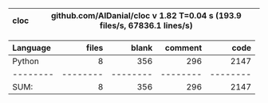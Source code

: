 cloc|github.com/AlDanial/cloc v 1.82  T=0.04 s (193.9 files/s, 67836.1 lines/s)
--- | ---

Language|files|blank|comment|code
:-------|-------:|-------:|-------:|-------:
Python|8|356|296|2147
--------|--------|--------|--------|--------
SUM:|8|356|296|2147

